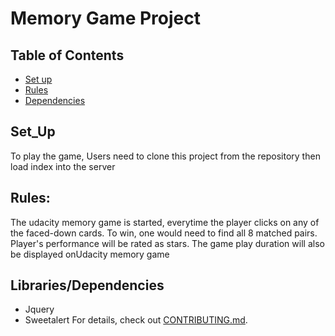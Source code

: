 # Memory Game Project

## Table of Contents

* [Set up](#Set_Up)
* [Rules](#Rules)
* [Dependencies](#Libraries/Dependencies)
## Set_Up
 To play the game, Users need to clone this project from the repository then load index into the server
## Rules:
The udacity memory game is started, everytime the player clicks on any of the faced-down cards. To win,
one would need to find all 8 matched pairs. Player's performance will be rated as stars. The game play duration will also be displayed onUdacity memory game
## Libraries/Dependencies
 - Jquery
 - Sweetalert 
For details, check out [CONTRIBUTING.md](CONTRIBUTING.md).
